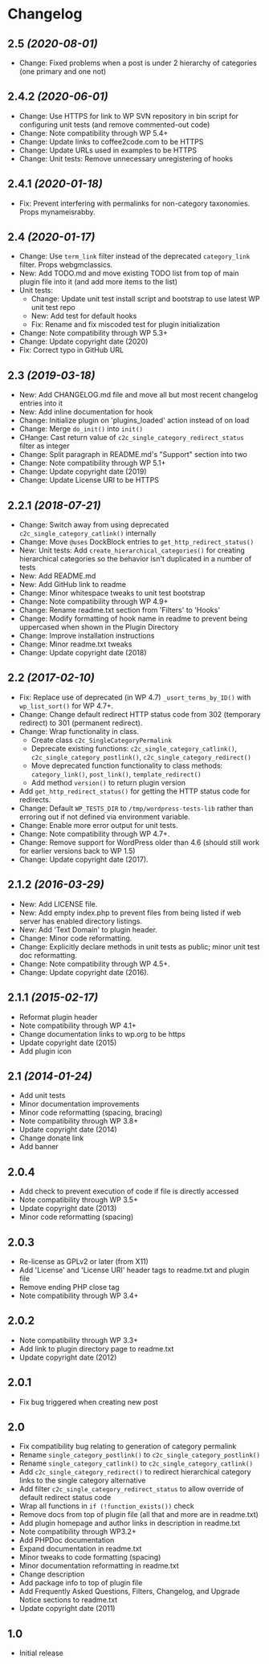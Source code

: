 # Changelog

## 2.5 _(2020-08-01)_
* Change: Fixed problems when a post is under 2 hierarchy of categories (one primary and one not)


## 2.4.2 _(2020-06-01)_
* Change: Use HTTPS for link to WP SVN repository in bin script for configuring unit tests (and remove commented-out code)
* Change: Note compatibility through WP 5.4+
* Change: Update links to coffee2code.com to be HTTPS
* Change: Update URLs used in examples to be HTTPS
* Change: Unit tests: Remove unnecessary unregistering of hooks

## 2.4.1 _(2020-01-18)_
* Fix: Prevent interfering with permalinks for non-category taxonomies. Props mynameisrabby.

## 2.4 _(2020-01-17)_
* Change: Use `term_link` filter instead of the deprecated `category_link` filter. Props webgmclassics.
* New: Add TODO.md and move existing TODO list from top of main plugin file into it (and add more items to the list)
* Unit tests:
    * Change: Update unit test install script and bootstrap to use latest WP unit test repo
    * New: Add test for default hooks
    * Fix: Rename and fix miscoded test for plugin initialization
* Change: Note compatibility through WP 5.3+
* Change: Update copyright date (2020)
* Fix: Correct typo in GitHub URL

## 2.3 _(2019-03-18)_
* New: Add CHANGELOG.md file and move all but most recent changelog entries into it
* New: Add inline documentation for hook
* Change: Initialize plugin on 'plugins_loaded' action instead of on load
* Change: Merge `do_init()` into `init()`
* CHange: Cast return value of `c2c_single_category_redirect_status` filter as integer
* Change: Split paragraph in README.md's "Support" section into two
* Change: Note compatibility through WP 5.1+
* Change: Update copyright date (2019)
* Change: Update License URI to be HTTPS

## 2.2.1 _(2018-07-21)_
* Change: Switch away from using deprecated `c2c_single_category_catlink()` internally
* Change: Move `@uses` DockBlock entries to `get_http_redirect_status()`
* New: Unit tests: Add `create_hierarchical_categories()` for creating hierarchical categories so the behavior isn't duplicated in a number of tests
* New: Add README.md
* New: Add GitHub link to readme
* Change: Minor whitespace tweaks to unit test bootstrap
* Change: Note compatibility through WP 4.9+
* Change: Rename readme.txt section from 'Filters' to 'Hooks'
* Change: Modify formatting of hook name in readme to prevent being uppercased when shown in the Plugin Directory
* Change: Improve installation instructions
* Change: Minor readme.txt tweaks
* Change: Update copyright date (2018)

## 2.2 _(2017-02-10)_
* Fix: Replace use of deprecated (in WP 4.7) `_usort_terms_by_ID()` with `wp_list_sort()` for WP 4.7+.
* Change: Change default redirect HTTP status code from 302 (temporary redirect) to 301 (permanent redirect).
* Change: Wrap functionality in class.
    * Create class `c2c_SingleCategoryPermalink`
    * Deprecate existing functions: `c2c_single_category_catlink()`, `c2c_single_category_postlink()`, `c2c_single_category_redirect()`
    * Move deprecated function functionality to class methods: `category_link()`, `post_link()`, `template_redirect()`
    * Add method `version()` to return plugin version
* Add `get_http_redirect_status()` for getting the HTTP status code for redirects.
* Change: Default `WP_TESTS_DIR` to `/tmp/wordpress-tests-lib` rather than erroring out if not defined via environment variable.
* Change: Enable more error output for unit tests.
* Change: Note compatibility through WP 4.7+.
* Change: Remove support for WordPress older than 4.6 (should still work for earlier versions back to WP 1.5)
* Change: Update copyright date (2017).

## 2.1.2 _(2016-03-29)_
* New: Add LICENSE file.
* New: Add empty index.php to prevent files from being listed if web server has enabled directory listings.
* New: Add 'Text Domain' to plugin header.
* Change: Minor code reformatting.
* Change: Explicitly declare methods in unit tests as public; minor unit test doc reformatting.
* Change: Note compatibility through WP 4.5+.
* Change: Update copyright date (2016).

## 2.1.1 _(2015-02-17)_
* Reformat plugin header
* Note compatibility through WP 4.1+
* Change documentation links to wp.org to be https
* Update copyright date (2015)
* Add plugin icon

## 2.1 _(2014-01-24)_
* Add unit tests
* Minor documentation improvements
* Minor code reformatting (spacing, bracing)
* Note compatibility through WP 3.8+
* Update copyright date (2014)
* Change donate link
* Add banner

## 2.0.4
* Add check to prevent execution of code if file is directly accessed
* Note compatibility through WP 3.5+
* Update copyright date (2013)
* Minor code reformatting (spacing)

## 2.0.3
* Re-license as GPLv2 or later (from X11)
* Add 'License' and 'License URI' header tags to readme.txt and plugin file
* Remove ending PHP close tag
* Note compatibility through WP 3.4+

## 2.0.2
* Note compatibility through WP 3.3+
* Add link to plugin directory page to readme.txt
* Update copyright date (2012)

## 2.0.1
* Fix bug triggered when creating new post

## 2.0
* Fix compatibility bug relating to generation of category permalink
* Rename `single_category_postlink()` to `c2c_single_category_postlink()`
* Rename `single_category_catlink()` to `c2c_single_category_catlink()`
* Add `c2c_single_category_redirect()` to redirect hierarchical category links to the single category alternative
* Add filter `c2c_single_category_redirect_status` to allow override of default redirect status code
* Wrap all functions in `if (!function_exists())` check
* Remove docs from top of plugin file (all that and more are in readme.txt)
* Add plugin homepage and author links in description in readme.txt
* Note compatibility through WP3.2+
* Add PHPDoc documentation
* Expand documentation in readme.txt
* Minor tweaks to code formatting (spacing)
* Minor documentation reformatting in readme.txt
* Change description
* Add package info to top of plugin file
* Add Frequently Asked Questions, Filters, Changelog, and Upgrade Notice sections to readme.txt
* Update copyright date (2011)

## 1.0
* Initial release
